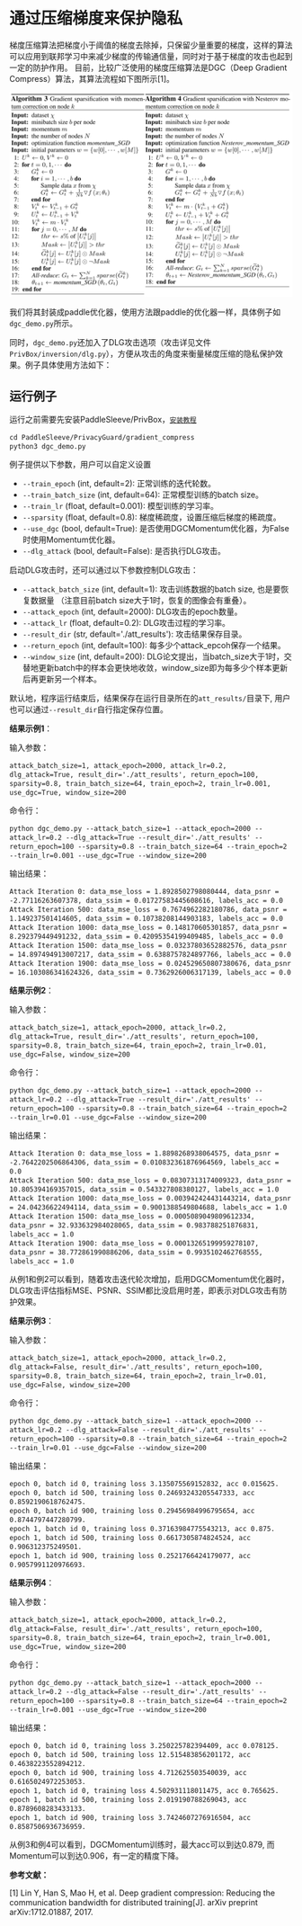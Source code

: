 # 通过压缩梯度来保护隐私

梯度压缩算法把梯度小于阈值的梯度去除掉，只保留少量重要的梯度，这样的算法可以应用到联邦学习中来减少梯度的传输通信量，同时对于基于梯度的攻击也起到一定的防护作用。
目前，比较广泛使用的梯度压缩算法是DGC（Deep Gradient Compress）算法，其算法流程如下图所示[1]。

<p align="center">
  <img src="../docs/images/dgc.png?raw=true" width="700" title="DGC algorithm"/>
</p>

我们将其封装成paddle优化器，使用方法跟paddle的优化器一样，具体例子如`dgc_demo.py`所示。

同时，`dgc_demo.py`还加入了DLG攻击选项（攻击详见文件`PrivBox/inversion/dlg.py`），方便从攻击的角度来衡量梯度压缩的隐私保护效果。例子具体使用方法如下：

## 运行例子
运行之前需要先安装PaddleSleeve/PrivBox，[`安装教程`](../../PrivBox#installation) 


```shell
cd PaddleSleeve/PrivacyGuard/gradient_compress
python3 dgc_demo.py

```

例子提供以下参数，用户可以自定义设置

- `--train_epoch` (int, default=2): 正常训练的迭代轮数。
- `--train_batch_size` (int, default=64): 正常模型训练的batch size。
- `--train_lr` (float, default=0.001): 模型训练的学习率。
- `--sparsity` (float, default=0.8): 梯度稀疏度，设置压缩后梯度的稀疏度。
- `--use_dgc` (bool, default=True): 是否使用DGCMomentum优化器，为False时使用Momentum优化器。
- `--dlg_attack` (bool, default=False): 是否执行DLG攻击。


启动DLG攻击时，还可以通过以下参数控制DLG攻击：

- `--attack_batch_size` (int, default=1): 攻击训练数据的batch size, 也是要恢复数据量 （注意目前batch size大于1时，恢复的图像会有重叠）。
- `--attack_epoch` (int, default=2000): DLG攻击的epoch数量。
- `--attack_lr` (float, default=0.2): DLG攻击过程的学习率。
- `--result_dir` (str, default='./att_results'): 攻击结果保存目录。
- `--return_epoch` (int, default=100): 每多少个attack_epcoh保存一个结果。
- `--window_size` (int, default=200): DLG论文提出，当batch_size大于1时，交替地更新batch中的样本会更快地收敛，window_size即为每多少个样本更新后再更新另一个样本。


默认地，程序运行结束后，结果保存在运行目录所在的`att_results/`目录下, 用户也可以通过`--result_dir`自行指定保存位置。

**结果示例1**：

输入参数：
```shell
attack_batch_size=1, attack_epoch=2000, attack_lr=0.2, dlg_attack=True, result_dir='./att_results', return_epoch=100, sparsity=0.8, train_batch_size=64, train_epoch=2, train_lr=0.001, use_dgc=True, window_size=200
```

命令行：
```shell
python dgc_demo.py --attack_batch_size=1 --attack_epoch=2000 --attack_lr=0.2 --dlg_attack=True --result_dir='./att_results' --return_epoch=100 --sparsity=0.8 --train_batch_size=64 --train_epoch=2 --train_lr=0.001 --use_dgc=True --window_size=200
```

输出结果：

```shell
Attack Iteration 0: data_mse_loss = 1.8928502798080444, data_psnr = -2.77116263607378, data_ssim = 0.01727583445608616, labels_acc = 0.0
Attack Iteration 500: data_mse_loss = 0.7674962282180786, data_psnr = 1.149237501414605, data_ssim = 0.10738208144903183, labels_acc = 0.0
Attack Iteration 1000: data_mse_loss = 0.148170605301857, data_psnr = 8.292379449491232, data_ssim = 0.42095354199409485, labels_acc = 0.0
Attack Iteration 1500: data_mse_loss = 0.03237803652882576, data_psnr = 14.897494913007217, data_ssim = 0.6388757824897766, labels_acc = 0.0
Attack Iteration 1900: data_mse_loss = 0.024529650807380676, data_psnr = 16.103086341624326, data_ssim = 0.7362926006317139, labels_acc = 0.0
```

**结果示例2**：

输入参数：
```shell
attack_batch_size=1, attack_epoch=2000, attack_lr=0.2, dlg_attack=True, result_dir='./att_results', return_epoch=100, sparsity=0.8, train_batch_size=64, train_epoch=2, train_lr=0.01, use_dgc=False, window_size=200
```

命令行：
```shell
python dgc_demo.py --attack_batch_size=1 --attack_epoch=2000 --attack_lr=0.2 --dlg_attack=True --result_dir='./att_results' --return_epoch=100 --sparsity=0.8 --train_batch_size=64 --train_epoch=2 --train_lr=0.01 --use_dgc=False --window_size=200
```

输出结果：

```shell
Attack Iteration 0: data_mse_loss = 1.8898268938064575, data_psnr = -2.7642202506864306, data_ssim = 0.010832361876964569, labels_acc = 0.0
Attack Iteration 500: data_mse_loss = 0.08307313174009323, data_psnr = 10.805394169357015, data_ssim = 0.543327808380127, labels_acc = 1.0
Attack Iteration 1000: data_mse_loss = 0.003942424431443214, data_psnr = 24.04236622494114, data_ssim = 0.9001388549804688, labels_acc = 1.0
Attack Iteration 1500: data_mse_loss = 0.0005089049809612334, data_psnr = 32.933632984028065, data_ssim = 0.983788251876831, labels_acc = 1.0
Attack Iteration 1900: data_mse_loss = 0.00013265199959278107, data_psnr = 38.772861990886206, data_ssim = 0.9935102462768555, labels_acc = 1.0
```

从例1和例2可以看到，随着攻击迭代轮次增加，启用DGCMomentum优化器时，DLG攻击评估指标MSE、PSNR、SSIM都比没启用时差，即表示对DLG攻击有防护效果。


**结果示例3**：

输入参数：
```shell
attack_batch_size=1, attack_epoch=2000, attack_lr=0.2, dlg_attack=False, result_dir='./att_results', return_epoch=100, sparsity=0.8, train_batch_size=64, train_epoch=2, train_lr=0.01, use_dgc=False, window_size=200
```

命令行：
```shell
python dgc_demo.py --attack_batch_size=1 --attack_epoch=2000 --attack_lr=0.2 --dlg_attack=False --result_dir='./att_results' --return_epoch=100 --sparsity=0.8 --train_batch_size=64 --train_epoch=2 --train_lr=0.01 --use_dgc=False --window_size=200
```

输出结果：

```shell
epoch 0, batch id 0, training loss 3.135075569152832, acc 0.015625.
epoch 0, batch id 500, training loss 0.24693243205547333, acc 0.8592190618762475.
epoch 0, batch id 900, training loss 0.29456984996795654, acc 0.8744797447280799.
epoch 1, batch id 0, training loss 0.37163984775543213, acc 0.875.
epoch 1, batch id 500, training loss 0.6617305874824524, acc 0.906312375249501.
epoch 1, batch id 900, training loss 0.2521766424179077, acc 0.9057991120976693.
```

**结果示例4**：

输入参数：
```shell
attack_batch_size=1, attack_epoch=2000, attack_lr=0.2, dlg_attack=False, result_dir='./att_results', return_epoch=100, sparsity=0.8, train_batch_size=64, train_epoch=2, train_lr=0.001, use_dgc=True, window_size=200
```

命令行：
```shell
python dgc_demo.py --attack_batch_size=1 --attack_epoch=2000 --attack_lr=0.2 --dlg_attack=False --result_dir='./att_results' --return_epoch=100 --sparsity=0.8 --train_batch_size=64 --train_epoch=2 --train_lr=0.001 --use_dgc=True --window_size=200
```

输出结果：

```shell
epoch 0, batch id 0, training loss 3.250225782394409, acc 0.078125.
epoch 0, batch id 500, training loss 12.515483856201172, acc 0.4638223552894212.
epoch 0, batch id 900, training loss 4.712625503540039, acc 0.6165024972253053.
epoch 1, batch id 0, training loss 4.502931118011475, acc 0.765625.
epoch 1, batch id 500, training loss 2.019190788269043, acc 0.8789608283433133.
epoch 1, batch id 900, training loss 3.7424607276916504, acc 0.8587506936736959.
```

从例3和例4可以看到，DGCMomentum训练时，最大acc可以到达0.879, 而Momentum可以到达0.906，有一定的精度下降。

**参考文献：**

[1] Lin Y, Han S, Mao H, et al. Deep gradient compression: Reducing the communication bandwidth for distributed training[J]. arXiv preprint arXiv:1712.01887, 2017.
